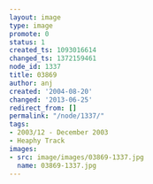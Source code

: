 ```yaml
---
layout: image
type: image
promote: 0
status: 1
created_ts: 1093016614
changed_ts: 1372159461
node_id: 1337
title: 03869
author: anj
created: '2004-08-20'
changed: '2013-06-25'
redirect_from: []
permalink: "/node/1337/"
tags:
- 2003/12 - December 2003
- Heaphy Track
images:
- src: image/images/03869-1337.jpg
  name: 03869-1337.jpg
---
```


